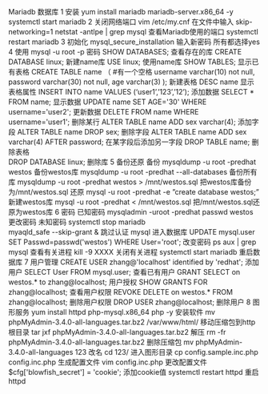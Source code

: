 Mariadb 数据库
1 安装 
yum install mariadb mariadb-server.x86_64 -y
systemctl start mariadb
2 关闭网络端口
vim /etc/my.cnf
在文件中输入 skip-networking=1 
netstat -antlpe | grep mysql     查看Mariadb使用的端口
systemctl restart mariadb
3 初始化
mysql_secure_installation
输入新密码  所有都选择yes
4 使用
mysql -u root -p		密码
SHOW DATABASES;		查看存在的库
CREATE DATABASE linux;		新建name库
USE linux;		使用name库
SHOW TABLES;			显示已有表格
CREATE TABLE name （  		#有一个空格
username varchar(10) not null,
password varchar(30) not null,
age varchar(3)
);		新建表格
DESC name		显示表格属性
INSERT INTO name VALUES (‘user1’,’123’,’12’);		添加数据
SELECT * FROM name;                  显示数据
UPDATE name SET AGE='30' WHERE username='user2';   更新数据
DELETE FROM name WHERE username='user1';   删除某行
ALTER TABLE name ADD sex varchar(4);     添加字段
ALTER TABLE name DROP sex; 删除字段
ALTER TABLE name ADD sex varchar(4) AFTER password;		在某字段后添加另一字段
DROP TABLE name;		删除表格     
DROP DATABASE linux;     删除库
5 备份还原
备份
mysqldump -u root -predhat westos          备份westos库
mysqldump -u root -predhat --all-databases    备份所有库
mysqldump -u root -predhat westos >  /mnt/westos.sql    把westos库备份为/mnt/westos.sql
还原
mysql -u root -predhat -e ”create database westos;”    新建westos库
mysql -u root -predhat < /mnt/westos.sql    把/mnt/westos.sql还原为westos库
6 密码
已知密码
mysqladmin -uroot -predhat passwd westos     更改密码
未知密码
systemctl stop mariadb              
myaqld_safe --skip-grant &  跳过认证
mysql  进入数据库
UPDATE mysql.user SET Passwd=passwd('westos') WHERE User='root';    改变密码
ps aux | grep mysql      查看有关进程
kill -9 XXXX                 关闭有关进程
systemctl start mariadb    重启数据库
7 用户管理
CREATE USER zhang@'localhost' identified by 'redhat';   添加用户
SELECT User FROM mysql.user;                   查看已有用户
GRANT SELECT on westos.* to zhang@localhost;      用户授权
SHOW GRANTS FOR zhang@localhost;       查看用户权限
REVOKE DELETE on westos.* FROM zhang@localhost;   删除用户权限
DROP USER zhang@localhost;    删除用户
8 图形服务
yum install httpd  php-mysql.x86_64 php -y      安装软件
mv phpMyAdmin-3.4.0-all-languages.tar.bz2 /var/www/html/   移动压缩包到http根目录
tar jxf phpMyAdmin-3.4.0-all-languages.tar.bz2   解压
rm -fr phpMyAdmin-3.4.0-all-languages.tar.bz2     删除压缩包
mv phpMyAdmin-3.4.0-all-languages 123     改名
cd 123/        进入图形目录
cp config.sample.inc.php config.inc.php   生成配置文件
vim config.inc.php    更改配置文件
$cfg['blowfish_secret'] = 'cookie';    添加cookie值
systemctl restart httpd   重启httpd



